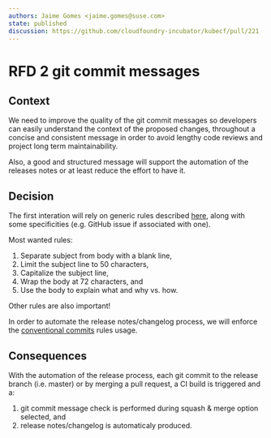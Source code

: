 ```yaml
---
authors: Jaime Gomes <jaime.gomes@suse.com>
state: published
discussion: https://github.com/cloudfoundry-incubator/kubecf/pull/221
---
```


# RFD 2 git commit messages

## Context

We need to improve the quality of the git commit
messages so developers can easily understand the
context of the proposed changes, throughout a concise and consistent message in order to avoid
lengthy code reviews and project long term maintainability.

Also, a good and structured message will support the automation of the releases notes or at least
reduce the effort to have it.

## Decision

The first interation will rely on generic rules described
[here](https://chris.beams.io/posts/git-commit/), along with some specificities (e.g. GitHub issue
if associated with one).

Most wanted rules:

1. Separate subject from body with a blank line,
2. Limit the subject line to 50 characters,
3. Capitalize the subject line,
4. Wrap the body at 72 characters, and
5. Use the body to explain what and why vs. how.

Other rules are also important!

In order to automate the release notes/changelog process, we will enforce the
[conventional commits](https://www.conventionalcommits.org/en/v1.0.0/) rules usage. 

## Consequences

With the automation of the release process, each git commit to the release branch (i.e. master) or
by merging a pull request, a CI build is triggered and a:

1. git commit message check is performed during squash & merge option selected, and
2. release notes/changelog is automaticaly produced.